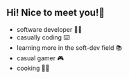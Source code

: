 ## Hi! Nice to meet you!👋
- software developer 👨‍💻
- casually coding ⌨️
- learning more in the soft-dev field 📚
- casual gamer 🎮
- cooking 👨‍🍳